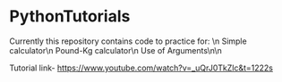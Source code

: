 # PythonTutorials

Currently this repository contains code to practice for: \n
    Simple calculator\n
    Pound-Kg calculator\n
    Use of Arguments\n\n

Tutorial link- https://www.youtube.com/watch?v=_uQrJ0TkZlc&t=1222s

